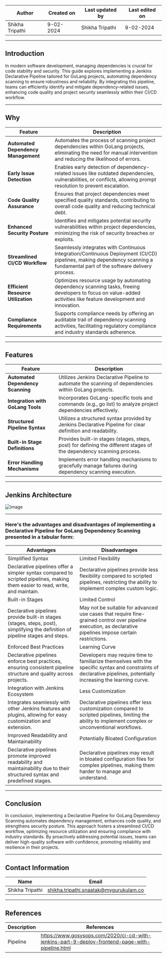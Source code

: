 
| Author | Created on | Last updated by | Last edited on |
|--------|------------|-----------------|----------------|
|Shikha Tripathi| 9-02-2024 | Shikha Tripathi | 9-02-2024|

***
## Introduction
In modern software development, managing dependencies is crucial for code stability and security. This guide explores implementing a Jenkins Declarative Pipeline tailored for GoLang projects, automating dependency scanning to ensure robustness and reliability. By integrating this pipeline, teams can efficiently identify and mitigate dependency-related issues, enhancing code quality and project security seamlessly within their CI/CD workflow.
***
## Why
| Feature	| Description |
|---------|-------------|
| **Automated Dependency Management** | Automates the process of scanning project dependencies within GoLang projects, eliminating the need for manual intervention and reducing the likelihood of errors.|
|**Early Issue Detection** | Enables early detection of dependency-related issues like outdated dependencies, vulnerabilities, or conflicts, allowing prompt resolution to prevent escalation.|
| **Code Quality Assurance**| Ensures that project dependencies meet specified quality standards, contributing to overall code quality and reducing technical debt.|
| **Enhanced Security Posture** | Identifies and mitigates potential security vulnerabilities within project dependencies, minimizing the risk of security breaches or exploits.|
| **Streamlined CI/CD Workflow**| Seamlessly integrates with Continuous Integration/Continuous Deployment (CI/CD) pipelines, making dependency scanning a fundamental part of the software delivery process.|
| **Efficient Resource Utilization** | Optimizes resource usage by automating dependency scanning tasks, freeing developers to focus on value-added activities like feature development and innovation.|
| **Compliance Requirements**| Supports compliance needs by offering an auditable trail of dependency scanning activities, facilitating regulatory compliance and industry standards adherence.|

***
## Features
| Feature |	Description |
|---------|-------------|
| **Automated Dependency Scanning** | Utilizes Jenkins Declarative Pipeline to automate the scanning of dependencies within GoLang projects.|
| **Integration with GoLang Tools**| Incorporates GoLang-specific tools and commands (e.g., go list) to analyze project dependencies effectively.|
| **Structured Pipeline Syntax**| Utilizes a structured syntax provided by Jenkins Declarative Pipeline for clear definition and readability.|
| **Built-in Stage Definitions**| Provides built-in stages (stages, steps, post) for defining the different stages of the dependency scanning process.|
|**Error Handling Mechanisms** | Implements error handling mechanisms to gracefully manage failures during dependency scanning execution.|

***
## Jenkins Architecture
![image](https://github.com/avengers-p7/Documentation/assets/156056746/85be06bb-b800-4844-b4d3-7389506e1918)


***



### Here's the advantages and disadvantages of implementing a Declarative Pipeline for GoLang Dependency Scanning presented in a tabular form:
| Advantages | Disadvantages |
|------------|---------------|
| Simplified Syntax |	Limited Flexibility|
| Declarative pipelines offer a simpler syntax compared to scripted pipelines, making them easier to read, write, and maintain.| Declarative pipelines provide less flexibility compared to scripted pipelines, restricting the ability to implement complex custom logic.|
| Built-in Stages |	Limited Control |
| Declarative pipelines provide built-in stages (stages, steps, post), simplifying the definition of pipeline stages and steps.| May not be suitable for advanced use cases that require fine-grained control over pipeline execution, as declarative pipelines impose certain restrictions.|
| Enforced Best Practices |	Learning Curve |
| Declarative pipelines enforce best practices, ensuring consistent pipeline structure and quality across projects.| Developers may require time to familiarize themselves with the specific syntax and constraints of declarative pipelines, potentially increasing the learning curve.|
| Integration with Jenkins Ecosystem | Less Customization |
|  Integrates seamlessly with other Jenkins features and plugins, allowing for easy customization and extension.| Declarative pipelines offer less customization compared to scripted pipelines, limiting the ability to implement complex or unconventional workflows.|
| Improved Readability and Maintainability | Potentially Bloated Configuration |
| Declarative pipelines promote improved readability and maintainability due to their structured syntax and predefined stages.| Declarative pipelines may result in bloated configuration files for complex pipelines, making them harder to manage and understand.|

***
## Conclusion
In conclusion, implementing a Declarative Pipeline for GoLang Dependency Scanning automates dependency management, enhances code quality, and strengthens security posture. This approach fosters a streamlined CI/CD workflow, optimizing resource utilization and ensuring compliance with industry standards. By proactively addressing potential issues, teams can deliver high-quality software with confidence, promoting reliability and resilience in their projects.

***
## Contact Information

|     Name         | Email  |
| -----------------| ------------------------------------ |
| Shikha Tripathi   | shikha.tripathi.snaatak@mygurukulam.co |
***

## References

| Description                                   | References  
| --------------------------------------------  | -------------------------------------------------|
| Pipeline | https://www.gosysops.com/2020/ci-cd-with-jenkins-part-9-deploy-frontend-page-with-pipeline.html|


